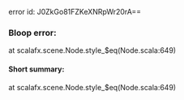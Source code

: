 error id: J0ZkGo81FZKeXNRpWr20rA==
### Bloop error:

at scalafx.scene.Node.style_$eq(Node.scala:649)
#### Short summary: 

at scalafx.scene.Node.style_$eq(Node.scala:649)